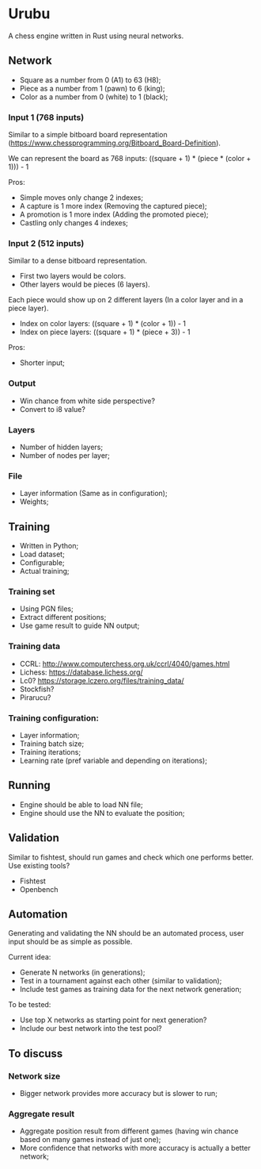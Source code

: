 # Urubu

A chess engine written in Rust using neural networks.

## Network

- Square as a number from 0 (A1) to 63 (H8);
- Piece as a number from 1 (pawn) to 6 (king);
- Color as a number from 0 (white) to 1 (black);

### Input 1 (768 inputs)

Similar to a simple bitboard board representation (https://www.chessprogramming.org/Bitboard_Board-Definition).

We can represent the board as 768 inputs: ((square + 1) * (piece * (color + 1))) - 1

Pros:
- Simple moves only change 2 indexes;
- A capture is 1 more index (Removing the captured piece);
- A promotion is 1 more index (Adding the promoted piece);
- Castling only changes 4 indexes;

### Input 2 (512 inputs)
Similar to a dense bitboard representation.
- First two layers would be colors.
- Other layers would be pieces (6 layers).

Each piece would show up on 2 different layers (In a color layer and in a piece layer).
- Index on color layers: ((square + 1) * (color + 1)) - 1
- Index on piece layers: ((square + 1) * (piece + 3)) - 1

Pros:
- Shorter input;

### Output

- Win chance from white side perspective?
- Convert to i8 value?

### Layers

- Number of hidden layers;
- Number of nodes per layer;

### File
- Layer information (Same as in configuration);
- Weights;

## Training

- Written in Python;
- Load dataset;
- Configurable;
- Actual training;

### Training set

- Using PGN files;
- Extract different positions;
- Use game result to guide NN output;

### Training data

- CCRL: http://www.computerchess.org.uk/ccrl/4040/games.html
- Lichess: https://database.lichess.org/
- Lc0? https://storage.lczero.org/files/training_data/
- Stockfish?
- Pirarucu?

### Training configuration:

- Layer information;
- Training batch size;
- Training iterations;
- Learning rate (pref variable and depending on iterations);

## Running
- Engine should be able to load NN file;
- Engine should use the NN to evaluate the position;

## Validation
Similar to fishtest, should run games and check which one performs better. Use existing tools?
- Fishtest
- Openbench

## Automation
Generating and validating the NN should be an automated process, user input should be as simple as possible.

Current idea:
- Generate N networks (in generations);
- Test in a tournament against each other (similar to validation);
- Include test games as training data for the next network generation;

To be tested:
- Use top X networks as starting point for next generation?
- Include our best network into the test pool?

## To discuss

### Network size
- Bigger network provides more accuracy but is slower to run;

### Aggregate result
- Aggregate position result from different games (having win chance based on many games instead of just one);
- More confidence that networks with more accuracy is actually a better network;
